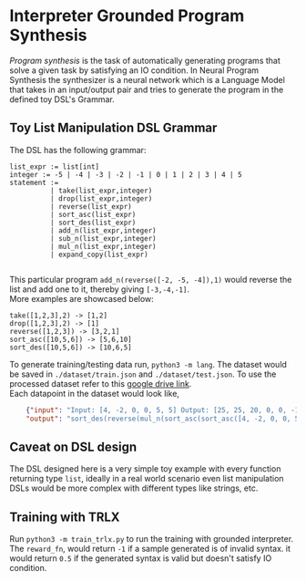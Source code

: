 # Interpreter Grounded Program Synthesis
*Program synthesis* is the task of automatically generating programs that solve a given task by satisfying an IO condition. In Neural Program Synthesis the synthesizer is a neural network which is a Language Model that takes in an input/output pair and tries to generate the program in the defined toy DSL's Grammar.

## Toy List Manipulation DSL Grammar
The DSL has the following grammar:
```
list_expr := list[int]
integer := -5 | -4 | -3 | -2 | -1 | 0 | 1 | 2 | 3 | 4 | 5
statement :=
          | take(list_expr,integer)
          | drop(list_expr,integer)
          | reverse(list_expr)
          | sort_asc(list_expr)
          | sort_des(list_expr)
          | add_n(list_expr,integer)
          | sub_n(list_expr,integer)
          | mul_n(list_expr,integer)
          | expand_copy(list_expr)


```
This particular program `add_n(reverse([-2, -5, -4]),1)` would reverse the list and add one to it, thereby giving `[-3,-4,-1]`.          
More examples are showcased below:
```
take([1,2,3],2) -> [1,2]
drop([1,2,3],2) -> [1]
reverse([1,2,3]) -> [3,2,1]
sort_asc([10,5,6]) -> [5,6,10]
sort_des([10,5,6]) -> [10,6,5]

```
To generate training/testing data run, `python3 -m lang`. The dataset would be saved in `./dataset/train.json` and `./dataset/test.json`. To use the processed dataset refer to this [google drive link](https://drive.google.com/drive/folders/1093FlJA0MF7gh25yi4-__yU6Fj-onK1v?usp=share_link).    
Each datapoint in the dataset would look like,
```json
    {"input": "Input: [4, -2, 0, 0, 5, 5] Output: [25, 25, 20, 0, 0, -10] Function:",
    "output": "sort_des(reverse(mul_n(sort_asc(sort_asc([4, -2, 0, 0, 5, 5])),5)))"}
```
## Caveat on DSL design
The DSL designed here is a very simple toy example with every function returning type `list`, ideally in a real world scenario even list manipulation DSLs would be more complex with different types like strings, etc.
## Training with TRLX
Run `python3 -m train_trlx.py` to run the training with grounded interpreter. The `reward_fn`, would return `-1` if a sample generated is of invalid syntax. it would return `0.5` if the generated syntax is valid but doesn't satisfy IO condition. 